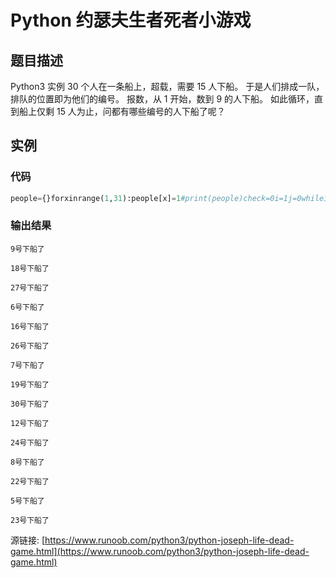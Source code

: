 # Python 约瑟夫生者死者小游戏

## 题目描述
Python3 实例
30 个人在一条船上，超载，需要 15 人下船。
于是人们排成一队，排队的位置即为他们的编号。
报数，从 1 开始，数到 9 的人下船。
如此循环，直到船上仅剩 15 人为止，问都有哪些编号的人下船了呢？

## 实例
### 代码
```python
people={}forxinrange(1,31):people[x]=1#print(people)check=0i=1j=0whilei<=31:ifi==31:i=1elifj==15:breakelse:ifpeople[i]==0:i+=1continueelse:check+=1ifcheck==9:people[i]=0check=0print("{}号下船了".format(i))j+=1else:i+=1continue
```
### 输出结果
```
9号下船了
18号下船了
27号下船了
6号下船了
16号下船了
26号下船了
7号下船了
19号下船了
30号下船了
12号下船了
24号下船了
8号下船了
22号下船了
5号下船了
23号下船了
```
源链接: [https://www.runoob.com/python3/python-joseph-life-dead-game.html](https://www.runoob.com/python3/python-joseph-life-dead-game.html)